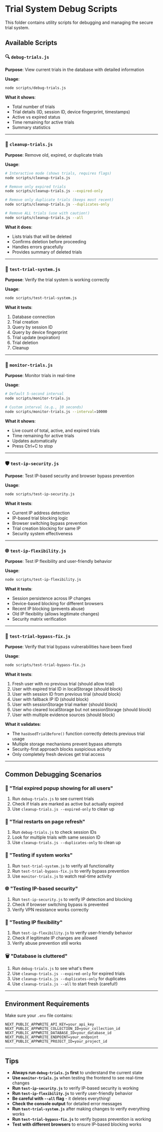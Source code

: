 # Trial System Debug Scripts

This folder contains utility scripts for debugging and managing the secure trial system.

## Available Scripts

### 🔍 `debug-trials.js`

**Purpose**: View current trials in the database with detailed information

**Usage**:

```bash
node scripts/debug-trials.js
```

**What it shows**:

- Total number of trials
- Trial details (ID, session ID, device fingerprint, timestamps)
- Active vs expired status
- Time remaining for active trials
- Summary statistics

---

### 🧹 `cleanup-trials.js`

**Purpose**: Remove old, expired, or duplicate trials

**Usage**:

```bash
# Interactive mode (shows trials, requires flags)
node scripts/cleanup-trials.js

# Remove only expired trials
node scripts/cleanup-trials.js --expired-only

# Remove only duplicate trials (keeps most recent)
node scripts/cleanup-trials.js --duplicates-only

# Remove ALL trials (use with caution!)
node scripts/cleanup-trials.js --all
```

**What it does**:

- Lists trials that will be deleted
- Confirms deletion before proceeding
- Handles errors gracefully
- Provides summary of deleted trials

---

### 🧪 `test-trial-system.js`

**Purpose**: Verify the trial system is working correctly

**Usage**:

```bash
node scripts/test-trial-system.js
```

**What it tests**:

1. Database connection
2. Trial creation
3. Query by session ID
4. Query by device fingerprint
5. Trial update (expiration)
6. Trial deletion
7. Cleanup

---

### 👀 `monitor-trials.js`

**Purpose**: Monitor trials in real-time

**Usage**:

```bash
# Default 5-second interval
node scripts/monitor-trials.js

# Custom interval (e.g., 10 seconds)
node scripts/monitor-trials.js --interval=10000
```

**What it shows**:

- Live count of total, active, and expired trials
- Time remaining for active trials
- Updates automatically
- Press Ctrl+C to stop

---

### 🛡️ `test-ip-security.js`

**Purpose**: Test IP-based security and browser bypass prevention

**Usage**:

```bash
node scripts/test-ip-security.js
```

**What it tests**:

- Current IP address detection
- IP-based trial blocking logic
- Browser switching bypass prevention
- Trial creation blocking for same IP
- Security system effectiveness

---

### 🌐 `test-ip-flexibility.js`

**Purpose**: Test IP flexibility and user-friendly behavior

**Usage**:

```bash
node scripts/test-ip-flexibility.js
```

**What it tests**:

- Session persistence across IP changes
- Device-based blocking for different browsers
- Recent IP blocking (prevents abuse)
- Old IP flexibility (allows legitimate changes)
- Security matrix verification

---

### 🔧 `test-trial-bypass-fix.js`

**Purpose**: Verify that trial bypass vulnerabilities have been fixed

**Usage**:

```bash
node scripts/test-trial-bypass-fix.js
```

**What it tests**:

1. Fresh user with no previous trial (should allow trial)
2. User with expired trial ID in localStorage (should block)
3. User with session ID from previous trial (should block)
4. User with fallback IP ID (should block)
5. User with sessionStorage trial marker (should block)
6. User who cleared localStorage but not sessionStorage (should block)
7. User with multiple evidence sources (should block)

**What it validates**:

- The `hasUsedTrialBefore()` function correctly detects previous trial usage
- Multiple storage mechanisms prevent bypass attempts
- Security-first approach blocks suspicious activity
- Only completely fresh devices get trial access

---

## Common Debugging Scenarios

### 🐛 "Trial expired popup showing for all users"

1. Run `debug-trials.js` to see current trials
2. Check if trials are marked as active but actually expired
3. Use `cleanup-trials.js --expired-only` to clean up

### 🔄 "Trial restarts on page refresh"

1. Run `debug-trials.js` to check session IDs
2. Look for multiple trials with same session ID
3. Use `cleanup-trials.js --duplicates-only` to clean up

### 🧪 "Testing if system works"

1. Run `test-trial-system.js` to verify all functionality
2. Run `test-trial-bypass-fix.js` to verify bypass prevention
3. Use `monitor-trials.js` to watch real-time activity

### 🌐 "Testing IP-based security"

1. Run `test-ip-security.js` to verify IP detection and blocking
2. Check if browser switching bypass is prevented
3. Verify VPN resistance works correctly

### 🔄 "Testing IP flexibility"

1. Run `test-ip-flexibility.js` to verify user-friendly behavior
2. Check if legitimate IP changes are allowed
3. Verify abuse prevention still works

### 🗑️ "Database is cluttered"

1. Run `debug-trials.js` to see what's there
2. Use `cleanup-trials.js --expired-only` for expired trials
3. Use `cleanup-trials.js --duplicates-only` for duplicates
4. Use `cleanup-trials.js --all` to start fresh (careful!)

---

## Environment Requirements

Make sure your `.env` file contains:

```env
NEXT_PUBLIC_APPWRITE_API_KEY=your_api_key
NEXT_PUBLIC_APPWRITE_COLLECTION_ID=your_collection_id
NEXT_PUBLIC_APPWRITE_DATABASE_ID=your_database_id
NEXT_PUBLIC_APPWRITE_ENDPOINT=your_endpoint
NEXT_PUBLIC_APPWRITE_PROJECT_ID=your_project_id
```

---

## Tips

- **Always run `debug-trials.js` first** to understand the current state
- **Use `monitor-trials.js`** when testing the frontend to see real-time changes
- **Run `test-ip-security.js`** to verify IP-based security is working
- **Run `test-ip-flexibility.js`** to verify user-friendly behavior
- **Be careful with `--all` flag** - it deletes everything!
- **Check the console output** for detailed error messages
- **Run `test-trial-system.js`** after making changes to verify everything works
- **Run `test-trial-bypass-fix.js`** to verify bypass prevention is working
- **Test with different browsers** to ensure IP-based blocking works
